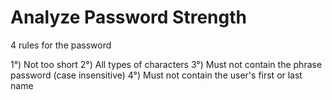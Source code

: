 # Analyze Password Strength
4 rules for the password

1°) Not too short
2°) All types of characters
3°) Must not contain the phrase password (case insensitive)
4°) Must not contain the user's first or last name
